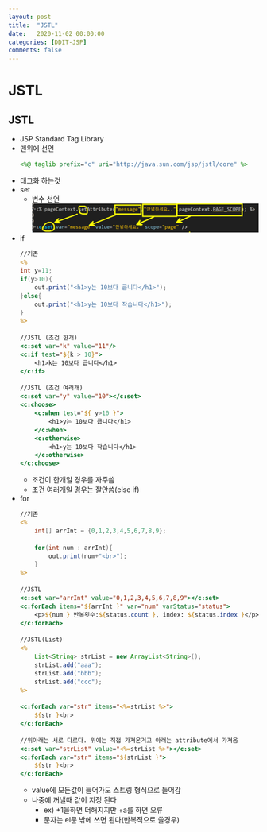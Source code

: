 ```yaml
---
layout: post
title:  "JSTL"
date:   2020-11-02 00:00:00
categories: [DDIT-JSP]
comments: false
---
```


# JSTL

## JSTL
- JSP Standard Tag Library
- 맨위에 선언
    ```jsp
    <%@ taglib prefix="c" uri="http://java.sun.com/jsp/jstl/core" %>
    ```
- 태그화 하는것
- set
    - 변수 선언
    ![결과](/img/1102/1.png)
- if
    ```jsp
    //기존
    <%
    int y=11;
	if(y>10){
		out.print("<h1>y는 10보다 큽니다</h1>");
	}else{
		out.print("<h1>y는 10보다 작습니다</h1>");
	}
    %>

    //JSTL (조건 한개)
    <c:set var="k" value="11"/>
    <c:if test="${k > 10}">
        <h1>k는 10보다 큽니다</h1>
    </c:if>

    //JSTL (조건 여러개)
    <c:set var="y" value="10"></c:set>
    <c:choose>
        <c:when test="${ y>10 }">
            <h1>y는 10보다 큽니다</h1>
        </c:when>
        <c:otherwise>
            <h1>y는 10보다 작습니다</h1>
        </c:otherwise>
    </c:choose>
    ```
    - 조건이 한개일 경우를 자주씀
    - 조건 여러개일 경우는 잘안씀(else if)
- for
    ```jsp
    //기존
    <%
		int[] arrInt = {0,1,2,3,4,5,6,7,8,9};
	
		for(int num : arrInt){
			out.print(num+"<br>");
		}
	%>
    
    //JSTL
    <c:set var="arrInt" value="0,1,2,3,4,5,6,7,8,9"></c:set>
	<c:forEach items="${arrInt }" var="num" varStatus="status">
		<p>${num } 반복횟수:${status.count }, index: ${status.index }</p>
	</c:forEach>

    //JSTL(List)
    <%
		List<String> strList = new ArrayList<String>();
		strList.add("aaa");
		strList.add("bbb");
		strList.add("ccc");
	%>
	
	<c:forEach var="str" items="<%=strList %>">
		${str }<br>
	</c:forEach>
	
    //위아래는 서로 다르다. 위에는 직접 가져온거고 아래는 attribute에서 가져옴
	<c:set var="strList" value="<%=strList %>"></c:set>
	<c:forEach var="str" items="${strList }">
		${str }<br>
	</c:forEach>
    ```
    - value에 모든값이 들어가도 스트링 형식으로 들어감 
    - 나중에 꺼낼때 값이 지정 된다 
        - ex) +1을하면 더해지지만 +a를 하면 오류
        - 문자는 el문 밖에 쓰면 된다(반복적으로 쓸경우)
    
